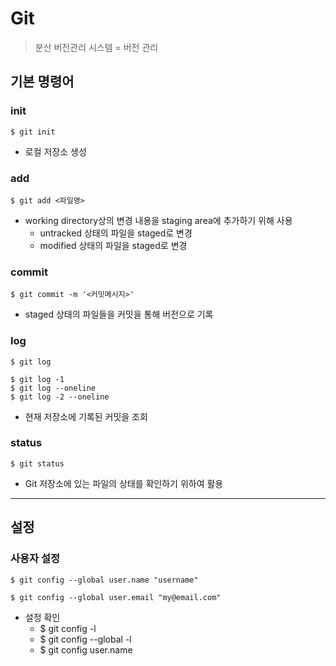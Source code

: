 # Git

> 분산 버전관리 시스템 = 버전 관리



## 기본 명령어

### init

```
$ git init
```

- 로컬 저장소 생성



### add

```
$ git add <파일명>
```

- working directory상의 변경 내용을 staging area에 추가하기 위해 사용
  - untracked 상태의 파일을 staged로 변경
  - modified 상태의 파일을 staged로 변경



### commit

```
$ git commit -m '<커밋메시지>'
```

- staged 상태의 파일들을 커밋을 통해 버전으로 기록



### log

```
$ git log
```

```
$ git log -1
$ git log --oneline
$ git log -2 --oneline
```

- 현재 저장소에 기록된 커밋을 조회



### status

```
$ git status
```

- Git 저장소에 있는 파일의 상태를 확인하기 위하여 활용



---



## 설정

### 사용자 설정

```
$ git config --global user.name "username"

$ git config --global user.email "my@email.com"
```

- 설정 확인
  - $ git config -l
  - $ git config --global -l
  - $ git config user.name
  



